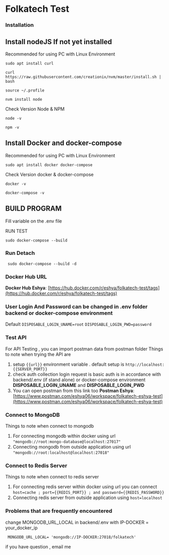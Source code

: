 # Folkatech Test
### Installation

##  Install nodeJS If not yet installed

Recommended for using PC with Linux Environment

``` sudo apt install curl ```

``` curl https://raw.githubusercontent.com/creationix/nvm/master/install.sh | bash ```

``` source ~/.profile ```

``` nvm install node ```

Check Version Node & NPM

``` node -v ```

``` npm -v ```
##  Install Docker and docker-compose

Recommended for using PC with Linux Environment

``` sudo apt install docker docker-compose ```

Check Version docker & docker-compose

``` docker -v ```

``` docker-compose -v ```

##  BUILD PROGRAM

Fill variable on the .env file 

RUN TEST

``` sudo docker-compose --build ```



### Run Detach
```  sudo docker-compose --build -d ```


### Docker Hub URL 

**Docker Hub Eshya**: [https://hub.docker.com/r/eshya/folkatech-test/tags](https://hub.docker.com/r/eshya/folkatech-test/tags)


### User Login And Password can be changed in .env folder backend or docker-compose environment

Default
``` DISPOSABLE_LOGIN_UNAME=root ```
``` DISPOSABLE_LOGIN_PWD=password ```



### Test API

For API Testing , you can import postman data from postman folder
Things to note when trying the API are
1. setup ```{{url}}``` environment variable . default setup is ```http://localhost:{{SERVER_PORT}}``` 
2. check auth collection login request is basic auth is in accordance with backend/.env (if stand alone) or docker-compose environment **DISPOSABLE_LOGIN_UNAME** and **DISPOSABLE_LOGIN_PWD** 
3. You can open postman from this link too **Postman Eshya**: [https://www.postman.com/eshya06/workspace/folkatech-eshya-test](https://www.postman.com/eshya06/workspace/folkatech-eshya-test) 

### Connect to MongoDB

Things to note when connect to mongodb
1. For connecting mongodb within docker using url ```"mongodb://root:mongo-database@localhost:27017"```
2. Connecting mongodb from outside application using url ```"mongodb://root:localhost@localhost:27018"```

### Connect to Redis Server

Things to note when connect to redis server
1. For connecting redis server within docker using url you can connect ```host=cache ; port={{REDIS_PORT}} ; and password={{REDIS_PASSWORD}}```
2. Connecting redis server from outside application using ```host=localhost```

### Problems that are frequently encountered

change MONGODB_URL_LOCAL in backend/.env with IP-DOCKER = your_docker_ip

```  MONGODB_URL_LOCAL= 'mongodb://IP-DOCKER:27018/folkatech' ```

if you have question , email me


